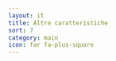 ```yaml
---
layout: it
title: Altre caratteristiche
sort: 7
category: main
icon: far fa-plus-square
---
```

<p class="message">
   
</p>
